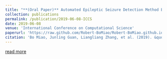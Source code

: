 ```yaml
---
title: "**(Oral Paper)** Automated Epileptic Seizure Detection Method Based on the Multi-attribute EEG Feature Pool and mRMR Feature Selection Method"
collection: publications
permalink: /publication/2019-06-08-ICCS
date: 2019-06-08
venue: 'International Conference on Computational Science'
paperurl: 'https://raw.github.com/Robert-BoMiao/Robert-BoMiao.github.io/master/_publications/papers/ICCS2019.pdf'
citation: 'Bo Miao, Junling Guan, Liangliang Zhang, et al. (2019). &quot; Automated Epileptic Seizure Detection Method Based on the Multi-attribute EEG Feature Pool and mRMR Feature Selection Method.&quot; <i>International Conference on Computational Science</i>. pp. 45-59.'
---
```

[read more](https://raw.github.com/Robert-BoMiao/Robert-BoMiao.github.io/master/_publications/papers/ICCS2019.pdf)
